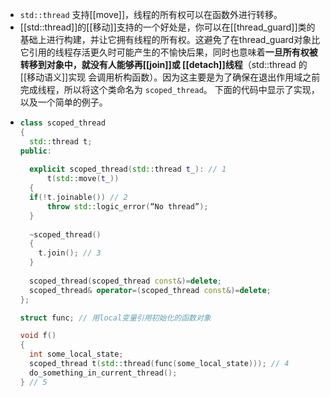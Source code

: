 - `std::thread` 支持[[move]]，线程的所有权可以在函数外进行转移。
- [[std::thread]]的[[移动]]支持的一个好处是，你可以在[[thread_guard]]类的基础上进行构建，并让它拥有线程的所有权。这避免了在thread_guard对象比它引用的线程存活更久时可能产生的不愉快后果，同时也意味着**一旦所有权被转移到对象中，就没有人能够再[[join]]或 [[detach]]线程**（std::thread 的[[移动语义]]实现 会调用析构函数）。因为这主要是为了确保在退出作用域之前完成线程，所以将这个类命名为 `scoped_thread`。
  下面的代码中显示了实现，以及一个简单的例子。
- ``` cpp
  class scoped_thread
  {
    std::thread t;
  public:
    
    explicit scoped_thread(std::thread t_): // 1
    	t(std::move(t_))
    {
  	if(!t.joinable()) // 2
  		throw std::logic_error(“No thread”);
    }
    
    ~scoped_thread()
    {
      t.join(); // 3
    }
    
    scoped_thread(scoped_thread const&)=delete;
    scoped_thread& operator=(scoped_thread const&)=delete;
  };
  
  struct func; // 用local变量引用初始化的函数对象
  
  void f()
  {
  	int some_local_state;
  	scoped_thread t(std::thread(func(some_local_state))); // 4
  	do_something_in_current_thread();
  } // 5
  ```